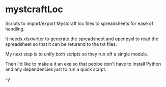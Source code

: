 # mystcraftLoc

Scripts to import/export Mystcraft loc files to spreadsheets for ease of handling.

It needs xlsxwriter to generate the spreadsheet and openpyxl to read the spreadsheet so that it can be returend to the
txt files.

My next step is to unify both scripts so they run off a single module.

Then I'd like to make a it an exe so that peolpe don't have to install Python and any dependencies just to run a quick script.

-y
